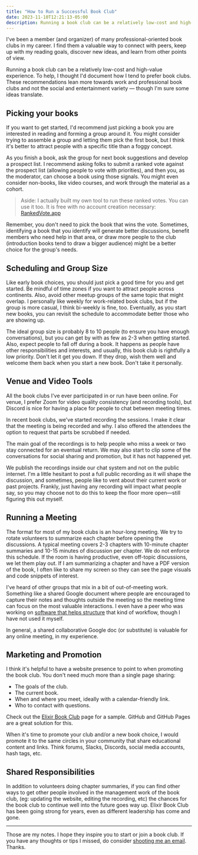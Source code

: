 ```yaml
---
title: "How to Run a Successful Book Club"
date: 2023-11-10T12:21:13-05:00
description: Running a book club can be a relatively low-cost and high-value experience. To help, I thought I'd document how I tend to prefer book clubs.
---
```


I've been a member (and organizer) of many professional-oriented book clubs in my career. I find them a valuable way to connect with peers, keep up with my reading goals, discover new ideas, and learn from other points of view.

Running a book club can be a relatively low-cost and high-value experience. To help, I thought I'd document how I tend to prefer book clubs. These recommendations lean more towards work and professional book clubs and not the social and entertainment variety — though I'm sure some ideas translate. 

## Picking your books

If you want to get started, I'd recommend just picking a book you are interested in reading and forming a group around it. You might consider trying to assemble a group and letting them pick the first book, but I think it's better to attract people with a specific title than a foggy concept. 

As you finish a book, ask the group for next book suggestions and develop a prospect list. I recommend asking folks to submit a ranked vote against the prospect list (allowing people to vote with priorities), and then you, as the moderator, can choose a book using those signals. You might even consider non-books, like video courses, and work through the material as a cohort.

> Aside: I actually built my own tool to run these ranked votes. You can use it too. It is free with no account creation necessary: [RankedVote.app](https://rankedvote.app/)

Remember, you don't need to pick the book that wins the vote. Sometimes, identifying a book that you identify will generate better discussions, benefit members who need help in that area, or draw more people to the club (introduction books tend to draw a bigger audience) might be a better choice for the group's needs. 

## Scheduling and Group Size

Like early book choices, you should just pick a good time for you and get started. Be mindful of time zones if you want to attract people across continents. Also, avoid other meetup groups of the same topic that might overlap. I personally like weekly for work-related book clubs, but if the group is more casual, I think bi-weekly is fine, too. Eventually, as you start new books, you can revisit the schedule to accommodate better those who are showing up.

The ideal group size is probably 8 to 10 people (to ensure you have enough conversations), but you can get by with as few as 2-3 when getting started. Also, expect people to fall off during a book. It happens as people have other responsibilities and interests, and usually, this book club is rightfully a low priority. Don't let it get you down. If they drop, wish them well and welcome them back when you start a new book. Don't take it personally.

## Venue and Video Tools

All the book clubs I've ever participated in or run have been online. For venue, I prefer Zoom for video quality consistency (and recording tools), but Discord is nice for having a place for people to chat between meeting times.

In recent book clubs, we've started recording the sessions. I make it clear that the meeting is being recorded and why. I also offered the attendees the option to request that parts be scrubbed if needed. 

The main goal of the recordings is to help people who miss a week or two stay connected for an eventual return. We may also start to clip some of the conversations for social sharing and promotion, but it has not happened yet.

We publish the recordings inside our chat system and not on the public internet. I'm a little hesitant to post a full public recording as it will shape the discussion, and sometimes, people like to vent about their current work or past projects. Frankly, just having any recording will impact what people say, so you may choose not to do this to keep the floor more open—still figuring this out myself.

## Running a Meeting

The format for most of my book clubs is an hour-long meeting. We try to rotate volunteers to summarize each chapter before opening the discussions. A typical meeting covers 2-3 chapters with 10-minute chapter summaries and 10-15 minutes of discussion per chapter. We do not enforce this schedule. If the room is having productive, even off-topic discussions, we let them play out. If I am summarizing a chapter and have a PDF version of the book, I often like to share my screen so they can see the page visuals and code snippets of interest.

I've heard of other groups that mix in a bit of out-of-meeting work. Something like a shared Google document where people are encouraged to capture their notes and thoughts outside the meeting so the meeting time can focus on the most valuable interactions. I even have a peer who was working on [software that helps structure][1] that kind of workflow, though I have not used it myself.

[1]: https://www.getmarginal.com/

In general, a shared collaborative Google doc (or substitute) is valuable for any online meeting, in my experience.

## Marketing and Promotion

I think it's helpful to have a website presence to point to when promoting the book club. You don't need much more than a single page sharing:

- The goals of the club.
- The current book.
- When and where you meet, ideally with a calendar-friendly link.
- Who to contact with questions.

Check out the [Elixir Book Club][2] page for a sample. GitHub and GitHub Pages are a great solution for this.

[2]: https://elixirbookclub.github.io/website/

When it's time to promote your club and/or a new book choice, I would promote it to the same circles in your community that share educational content and links. Think forums, Slacks, Discords, social media accounts, hash tags, etc. 

## Shared Responsibilities

In addition to volunteers doing chapter summaries, if you can find other ways to get other people involved in the management work of the book club, (eg: updating the website, editing the recording, etc) the chances for the book club to continue well into the future goes way up. Elixir Book Club has been going strong for years, even as different leadership has come and gone.

*** 

Those are my notes. I hope they inspire you to start or join a book club. If you have any thoughts or tips I missed, do consider [shooting me an email](/contact). Thanks.
